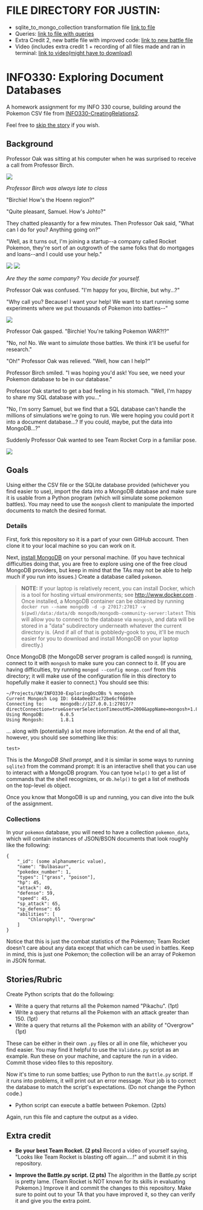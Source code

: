 
# FILE DIRECTORY FOR JUSTIN:

* sqlite_to_mongo_collection transformation file [link to file](sqlite_to_mongo_collection.py)
* Queries: [link to file with queries](queries.py)
* Extra Credit 2, new battle file with improved code: [link to new battle file](EXTRACREDIT_improved_battle_py_file.py)
* Video (includes extra credit 1 + recording of all files made and ran in terminal: [link to video(might have to download)](ExtraCredit1_and_query_recordings.mp4)

# INFO330: Exploring Document Databases
A homework assignment for my INFO 330 course, building around the Pokemon CSV file from [INFO330-CreatingRelations2](https://github.com/tedneward/INFO330-ExploringRelations2).

Feel free to [skip the story](#goals) if you wish.

## Background
Professor Oak was sitting at his computer when he was surprised to receive a call from Professor Birch. 

![](Images/Birch.jpeg)

*Professor Birch was always late to class*

"Birchie! How's the Hoenn region?"

"Quite pleasant, Samuel. How's Johto?"

They chatted pleasantly for a few minutes. Then Professor Oak said, "What can I do for you? Anything going on?"

"Well, as it turns out, I'm joining a startup--a company called Rocket Pokemon, they're sort of an outgrowth of the same folks that do mortgages and loans--and I could use your help."

![](Images/Rocket.jpeg)
![](Images/rocket-mortgage.png)

*Are they the same company? You decide for yourself.*

Professor Oak was confused. "I'm happy for you, Birchie, but why...?"

"Why call you? Because! I want your help! We want to start running some experiments where we put thousands of Pokemon into battles--"

![](Images/multi-pokemon-battle.jpeg)

Professor Oak gasped. "Birchie! You're talking Pokemon WAR?!?"

"No, no! No. We want to *simulate* those battles. We think it'll be useful for research."

"Oh!" Professor Oak was relieved. "Well, how can I help?"

Professor Birch smiled. "I was hoping you'd ask! You see, we need your Pokemon database to be in our database."

Professor Oak started to get a bad feeling in his stomach. "Well, I'm happy to share my SQL database with you..."

"No, I'm sorry Samuel, but we find that a SQL database can't handle the millions of simulations we're going to run. We were hoping you could port it into a document database...? If you could, maybe, put the data into MongoDB...?"

Suddenly Professor Oak wanted to see Team Rocket Corp in a familiar pose.

![](Images/blasting_off_again.jpeg)

## Goals
Using either the CSV file or the SQLite database provided (whichever you find easier to use), import the data into a MongoDB database and make sure it is usable from a Python program (which will simulate some pokemon battles). You may need to use the `mongosh` client to manipulate the imported documents to match the desired format.

### Details

First, fork this repository so it is a part of your own GitHub account. Then clone it to your local machine so you can work on it.

Next, [install MongoDB](https://www.mongodb.com/docs/manual/installation/) on your personal machine. (If you have technical difficulties doing that, you are free to explore using one of the free cloud MongoDB providers, but keep in mind that the TAs may not be able to help much if you run into issues.) Create a database called `pokemon`.

> **NOTE:** If your laptop is relatively recent, you can install Docker, which is a tool for hosting virtual environments; see http://www.docker.com . Once installed, a MongoDB container can be obtained by running `docker run --name mongodb -d -p 27017:27017 -v $(pwd)/data:/data/db mongodb/mongodb-community-server:latest` This will allow you to connect to the database via `mongosh`, and data will be stored in a "data" subdirectory underneath whatever the current directory is. (And if all of that is gobbledy-gook to you, it'll be much easier for you to download and install MongoDB on your laptop directly.)

Once MongoDB (the MongoDB server program is called `mongod`) is running, connect to it with `mongosh` to make sure you can connect to it. (If you are having difficulties, try running `mongod --config mongo.conf` from this directory; it will make use of the configuration file in this directory to hopefully make it easier to connect.)
You should see this:

```
~/Projects/UW/INFO330-ExploringDocDBs % mongosh
Current Mongosh Log ID:	644a0ee87ac72be6cf6689ee
Connecting to:		mongodb://127.0.0.1:27017/?directConnection=true&serverSelectionTimeoutMS=2000&appName=mongosh+1.8.1
Using MongoDB:		6.0.5
Using Mongosh:		1.8.1
```

... along with (potentially) a lot more information. At the end of all that, however, you should see something like this:

```
test>
```

This is the *MongoDB Shell prompt*, and it is similar in some ways to running `sqlite3` from the command prompt: It is an interactive shell that you can use to interact with a MongoDB program. You can tyoe `help()` to get a list of commands that the shell recognizes, or `db.help()` to get a list of methods on the top-level `db` object.

Once you know that MongoDB is up and running, you can dive into the bulk of the assignment.

### Collections

In your `pokemon` database, you will need to have a collection `pokemon_data`, which will contain instances of JSON/BSON documents that look roughly like the following:

```
{
    "_id": (some alphanumeric value),
    "name": "Bulbasaur",
    "pokedex_number": 1,
    "types": ["grass", "poison"],
    "hp": 45,
    "attack": 49,
    "defense": 59,
    "speed": 45,
    "sp_attack": 65,
    "sp_defense": 65
    "abilities": [
        "Chlorophyll", "Overgrow"
    ]
}
```

Notice that this is just the combat statistics of the Pokemon; Team Rocket doesn't care about any data except that which can be used in battles. Keep in mind, this is just one Pokemon; the collection will be an array of Pokemon in JSON format.

## Stories/Rubric

Create Python scripts that do the following:

* Write a query that returns all the Pokemon named "Pikachu". (1pt)
* Write a query that returns all the Pokemon with an attack greater than 150. (1pt)
* Write a query that returns all the Pokemon with an ability of "Overgrow" (1pt)

These can be either in their own `.py` files or all in one file, whichever you find easier. You may find it helpful to use the `Validate.py` script as an example. Run these on your machine, and capture the run in a video. Commit those video files to this repository.

Now it's time to run some battles; use Python to run the `Battle.py` script. If it runs into problems, it will print out an error message. Your job is to correct the database to match the script's expectations. (Do not change the Python code.)

* Python script can execute a battle between Pokemon. (2pts)

Again, run this file and capture the output as a video.

## Extra credit

* **Be your best Team Rocket. (2 pts)** Record a video of yourself saying, "Looks like Team Rocket is blasting off again....!" and submit it in this repository.

* **Improve the Battle.py script. (2 pts)** The algorithm in the Battle.py script is pretty lame. (Team Rocket is NOT known for its skills in evaluating Pokemon.) Improve it and commit the changes to this repository. Make sure to point out to your TA that you have improved it, so they can verify it and give you the extra point.

